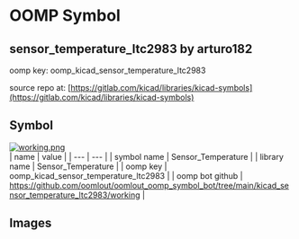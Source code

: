 # OOMP Symbol  
## sensor_temperature_ltc2983  by arturo182  
  
oomp key: oomp_kicad_sensor_temperature_ltc2983  
  
source repo at: [https://gitlab.com/kicad/libraries/kicad-symbols](https://gitlab.com/kicad/libraries/kicad-symbols)  
## Symbol  
  
[![working.png](working_600.png)](working.png)  
| name | value | 
| --- | --- | 
| symbol name | Sensor_Temperature | 
| library name | Sensor_Temperature | 
| oomp key | oomp_kicad_sensor_temperature_ltc2983 | 
| oomp bot github | https://github.com/oomlout/oomlout_oomp_symbol_bot/tree/main/kicad_sensor_temperature_ltc2983/working | 
## Images  

